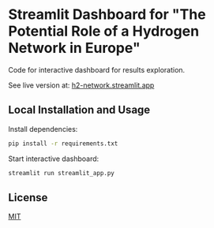 # Streamlit Dashboard for "The Potential Role of a Hydrogen Network in Europe"

Code for interactive dashboard for results exploration.

See live version at: [h2-network.streamlit.app](https://h2-network.streamlit.app)

## Local Installation and Usage

Install dependencies:

```sh
pip install -r requirements.txt
```

Start interactive dashboard:

```sh
streamlit run streamlit_app.py
```

## License

[MIT](LICENSE)

